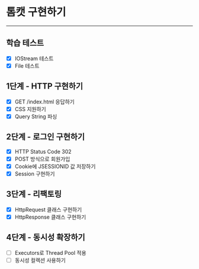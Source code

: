 # 톰캣 구현하기

---

## 학습 테스트

- [x] IOStream 테스트
- [x] File 테스트

## 1단계 - HTTP 구현하기

- [x] GET /index.html 응답하기
- [x] CSS 지원하기
- [x] Query String 파싱

## 2단계 - 로그인 구현하기

- [x] HTTP Status Code 302
- [x] POST 방식으로 회원가입
- [x] Cookie에 JSESSIONID 값 저장하기
- [x] Session 구현하기

## 3단계 - 리팩토링

- [x] HttpRequest 클래스 구현하기
- [x] HttpResponse 클래스 구현하기

## 4단계 - 동시성 확장하기

- [ ] Executors로 Thread Pool 적용
- [ ] 동시성 컬렉션 사용하기